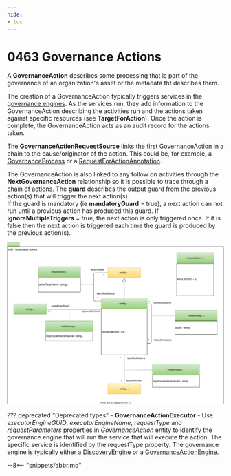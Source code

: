 ```yaml
---
hide:
- toc
---
```


<!-- SPDX-License-Identifier: CC-BY-4.0 -->
<!-- Copyright Contributors to the ODPi Egeria project. -->

# 0463 Governance Actions

A **GovernanceAction** describes some processing that is part of the governance
of an organization's asset or the metadata tht describes them.

The creation of a GovernanceAction typically triggers
services in the [governance engines](../../../open-metadata-implementation/admin-services/docs/concepts/engine-host.md).
As the services run, they add information to the GovernanceAction describing the
activities run and the actions taken against specific resources (see **TargetForAction**).
Once the action is complete,
the GovernanceAction acts as an audit record for the actions taken.

The **GovernanceActionRequestSource** links the first GovernanceAction
in a chain to the cause/originator of the action.  This could be, for example,
a [GovernanceProcess](/egeria-docs/types/4/0430-Technical-Controls) or a
[RequestForActionAnnotation](/egeria-docs/types/6/0690-Request-for-Action).

The GovernanceAction is also linked to
any follow on activities through the **NextGovernanceAction**
relationship so it is possible to trace through a chain of actions.
The **guard** describes the output guard from the previous action(s)
that will trigger the next action(s).  
If the guard is mandatory (ie **mandatoryGuard** = true),
a next action can not run until a previous action has produced this guard.
If **ignoreMultipleTriggers** = true, the next action is only triggered once.
If it is false then the next action is triggered each time the guard is produced
by the previous action(s).

![UML](0463-Governance-Actions.svg)

??? deprecated "Deprecated types"
    - **GovernanceActionExecutor** - Use *executorEngineGUID*, *executorEngineName*, *requestType* and *requestParameters* properties in *GovernanceAction* entity to identify the governance engine that will run the service that will execute the action.  The specific service is identified by the requestType property.  The governance engine is typically either a [DiscoveryEngine](/egeria-docs/types/6/0601-Open-Discovery-Engine) or a [GovernanceActionEngine](/egeria-docs/types/4/0461-Governance-Engines).
    
--8<-- "snippets/abbr.md"